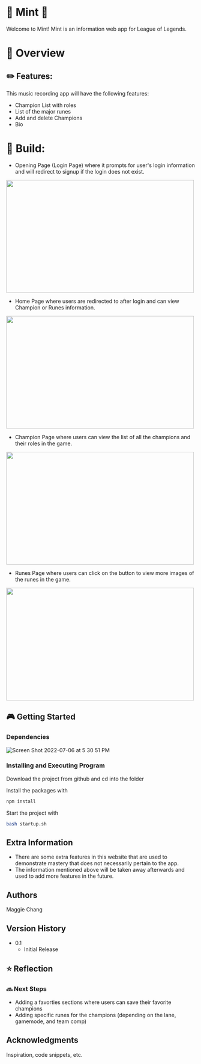 # 🌱 Mint 🌱

Welcome to Mint! Mint is an information web app for League of Legends.

# 📌 Overview 

## ✏️ Features:
This music recording app will have the following features: 
* Champion List with roles
* List of the major runes
* Add and delete Champions
* Bio

# 🔨 Build:
* Opening Page (Login Page) where it prompts for user's login information and will redirect to signup if the login does not exist.
<img src="https://user-images.githubusercontent.com/107203082/177646191-72a52921-4d79-4a71-acb7-3be56486ef84.png" width="500" height="300">

* Home Page where users are redirected to after login and can view Champion or Runes information. 
<img src="https://user-images.githubusercontent.com/107203082/177646324-359df3de-36d8-4d70-8db3-be591cfa665b.png" width="500" height="300">

* Champion Page where users can view the list of all the champions and their roles in the game.
<img src="https://user-images.githubusercontent.com/107203082/177646577-b246c05c-e01b-4456-ab28-310b92d719bb.png" width="500" height="300">

* Runes Page where users can click on the button to view more images of the runes in the game.
<img src="https://user-images.githubusercontent.com/107203082/177646732-d02d19fa-56e4-4450-beda-bf73073af4fd.png" width="500" height="300">

## 🎮 Getting Started

### Dependencies
![Screen Shot 2022-07-06 at 5 30 51 PM](https://user-images.githubusercontent.com/107203082/177646961-145c33ab-73d1-464e-887c-179f4bec64d1.png)

### Installing and Executing Program

Download the project from github and cd into the folder

Install the packages with
``` bash
npm install
```
Start the project with
``` bash
bash startup.sh
```
## Extra Information

* There are some extra features in this website that are used to demonstrate mastery that does not necessarily pertain to the app.
* The information mentioned above will be taken away afterwards and used to add more features in the future. 

## Authors

Maggie Chang


## Version History

* 0.1
    * Initial Release

## ⭐ Reflection
### 🔜 Next Steps
* Adding a favorties sections where users can save their favorite champions
* Adding specific runes for the champions (depending on the lane, gamemode, and team comp)

## Acknowledgments

Inspiration, code snippets, etc.

